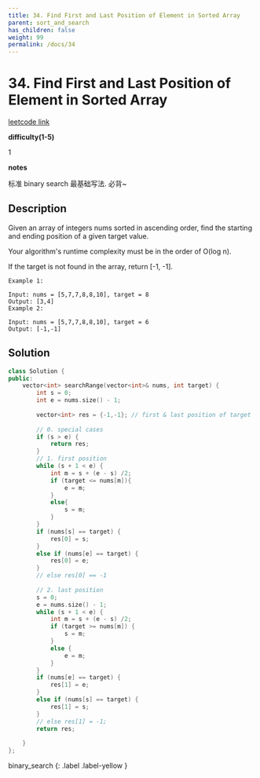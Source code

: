 ```yaml
---
title: 34. Find First and Last Position of Element in Sorted Array
parent: sort_and_search
has_children: false
weight: 99
permalink: /docs/34
---
```

# 34. Find First and Last Position of Element in Sorted Array

[leetcode link](https://leetcode.com/problems/find-first-and-last-position-of-element-in-sorted-array/)

**difficulty(1-5)** 

1

**notes**   

标准 binary search 最基础写法. 必背~


## Description
Given an array of integers nums sorted in ascending order, find the starting and ending position of a given target value.

Your algorithm's runtime complexity must be in the order of O(log n).

If the target is not found in the array, return [-1, -1].
```
Example 1:

Input: nums = [5,7,7,8,8,10], target = 8
Output: [3,4]
Example 2:

Input: nums = [5,7,7,8,8,10], target = 6
Output: [-1,-1]
```
## Solution

```c++
class Solution {
public:
    vector<int> searchRange(vector<int>& nums, int target) {
        int s = 0;
        int e = nums.size() - 1;
        
        vector<int> res = {-1,-1}; // first & last position of target
        
        // 0. special cases
        if (s > e) {
            return res;
        }
        // 1. first position
        while (s + 1 < e) {
            int m = s + (e - s) /2;
            if (target <= nums[m]){
                e = m;
            }
            else{
                s = m;
            }
        }
        if (nums[s] == target) {
            res[0] = s;
        }
        else if (nums[e] == target) {
            res[0] = e;
        }
        // else res[0] == -1
        
        // 2. last position
        s = 0; 
        e = nums.size() - 1;
        while (s + 1 < e) {
            int m = s + (e - s) /2;
            if (target >= nums[m]) {
                s = m;
            }
            else {
                e = m;
            }
        }
        if (nums[e] == target) {
            res[1] = e;
        }
        else if (nums[s] == target) {
            res[1] = s;
        }
        // else res[1] = -1;
        return res;
        
    }
};
```


binary_search
{: .label .label-yellow }

<!-- 
Default label
{: .label }

Blue label
{: .label .label-blue }

Stable
{: .label .label-green }

New release
{: .label .label-purple }

Coming soon
{: .label .label-yellow }

Deprecated
{: .label .label-red } -->
